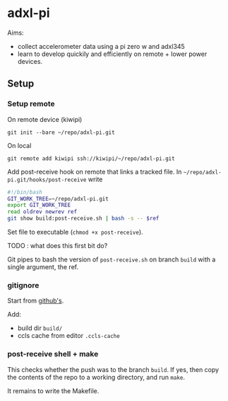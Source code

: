 # adxl-pi

Aims:

* collect accelerometer data using a pi zero w and adxl345
* learn to develop quickily and efficiently on remote + lower power devices. 

## Setup 

### Setup remote

On remote device (kiwipi) 
```
git init --bare ~/repo/adxl-pi.git
```

On local 
```
git remote add kiwipi ssh://kiwipi/~/repo/adxl-pi.git
```

Add post-receive hook on remote that links a tracked file. 
In `~/repo/adxl-pi.git/hooks/post-receive` write 

```bash
#!/bin/bash
GIT_WORK_TREE=~/repo/adxl-pi.git
export GIT_WORK_TREE
read oldrev newrev ref
git show build:post-receive.sh | bash -s -- $ref
```
Set file to executable (`chmod +x post-receive`). 

TODO : what does this first bit do?

Git pipes to bash the version of `post-receive.sh` on branch `build` with a single argument, the ref. 

### gitignore 

Start from [github's](https://github.com/github/gitignore/blob/master/C.gitignore). 

Add: 

* build dir `build/`
* ccls cache from editor `.ccls-cache` 

### post-receive shell + make

This checks whether the push was to the branch `build`.
If yes, then copy the contents of the repo to a working directory, and run `make`.

It remains to write the Makefile.
